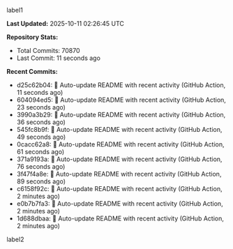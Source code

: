 
label1 
<!-- ACTIVITY_START -->
**Last Updated:** 2025-10-11 02:26:45 UTC

**Repository Stats:**
- Total Commits: 70870
- Last Commit: 11 seconds ago

**Recent Commits:**
- d25c62b04: 🤖 Auto-update README with recent activity (GitHub Action, 11 seconds ago)
- 604094ed5: 🤖 Auto-update README with recent activity (GitHub Action, 23 seconds ago)
- 3990a3b29: 🤖 Auto-update README with recent activity (GitHub Action, 36 seconds ago)
- 545fc8b9f: 🤖 Auto-update README with recent activity (GitHub Action, 49 seconds ago)
- 0cacc62a8: 🤖 Auto-update README with recent activity (GitHub Action, 61 seconds ago)
- 371a9193a: 🤖 Auto-update README with recent activity (GitHub Action, 76 seconds ago)
- 3f47f4a8e: 🤖 Auto-update README with recent activity (GitHub Action, 89 seconds ago)
- c6158f92c: 🤖 Auto-update README with recent activity (GitHub Action, 2 minutes ago)
- e0b7b7fa3: 🤖 Auto-update README with recent activity (GitHub Action, 2 minutes ago)
- 1d688dbaa: 🤖 Auto-update README with recent activity (GitHub Action, 2 minutes ago)
<!-- ACTIVITY_END -->

label2
